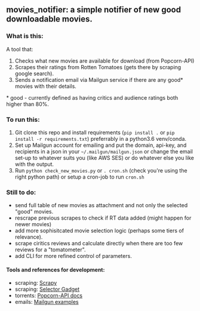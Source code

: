 ## movies_notifier: a simple notifier of new good downloadable movies.

### What is this:
A tool that:
1. Checks what new movies are available for download (from Popcorn-API)
2. Scrapes their ratings from Rotten Tomatoes (gets there by scraping google search).
3. Sends a notification email via Mailgun service if there are any good* movies with their details.

\* good - currently defined as having critics and audience ratings both higher than 80%.


### To run this:
1. Git clone this repo and install requirements (`pip install .` or `pip install -r requirements.txt`) preferrably in a python3.6 venv/conda.
2. Set up Mailgun account for emailing and put the domain, api-key, and recipients in a json in your `~/.mailgun/mailgun.json` or change the email set-up to whatever suits you (like AWS SES) or do whatever else you like with the output.
4. Run `python check_new_movies.py` or `. cron.sh` (check you're using the right python path) or setup a cron-job to run `cron.sh`


### Still to do:
* send full table of new movies as attachment and not only the selected "good" movies.
* rescrape previous scrapes to check if RT data added (might happen for newer movies)
* add more sophisitcated movie selection logic (perhaps some tiers of relevance).
* scrape ciritics reviews and calculate directly when there are too few reviews for a "tomatometer".
* add CLI for more refined control of parameters.


#### Tools and references for development:
- scraping: [Scrapy](https://docs.scrapy.org/en/latest/)
- scraping: [Selector Gadget](https://selectorgadget.com/)
- torrents: [Popcorn-API docs](https://popcornofficial.docs.apiary.io/#)
- emails: [Mailgun examples](https://documentation.mailgun.com/en/latest/api-sending.html#examples)
